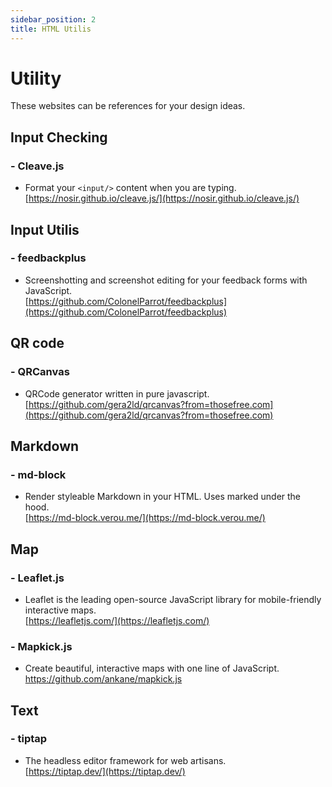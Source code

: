 ```yaml
---
sidebar_position: 2
title: HTML Utilis
---
```


# Utility
These websites can be references for your design ideas.   

## Input Checking
### - Cleave.js
- Format your ```<input/>``` content when you are typing.     
[https://nosir.github.io/cleave.js/](https://nosir.github.io/cleave.js/)

## Input Utilis
### - feedbackplus
- Screenshotting and screenshot editing for your feedback forms with JavaScript.       
[https://github.com/ColonelParrot/feedbackplus](https://github.com/ColonelParrot/feedbackplus)

## QR code
### - QRCanvas
-  QRCode generator written in pure javascript.     
[https://github.com/gera2ld/qrcanvas?from=thosefree.com](https://github.com/gera2ld/qrcanvas?from=thosefree.com)

## Markdown
### - md-block
-  Render styleable Markdown in your HTML. Uses marked under the hood.      
[https://md-block.verou.me/](https://md-block.verou.me/)

## Map
### - Leaflet.js  
-  Leaflet is the leading open-source JavaScript library for mobile-friendly interactive maps.       
[https://leafletjs.com/](https://leafletjs.com/)

### - Mapkick.js    
-  Create beautiful, interactive maps with one line of JavaScript.         
https://github.com/ankane/mapkick.js    

## Text
### - tiptap  
-  The headless editor framework for web artisans.       
[https://tiptap.dev/](https://tiptap.dev/)

